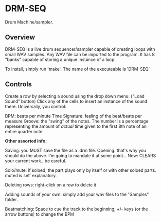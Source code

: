 # DRM-SEQ

Drum Machine/sampler.

## Overview

DRM-SEQ is a live drum sequencer/sampler capable of creating loops with small
WAV samples.  Any WAV file can be imported to the program. It has 8 "banks" capable
of storing a unique instance of a loop.

To install, simply run 'make'.  The name of the executeable is 'DRM-SEQ'

## Controls

Create a row by selecting a sound using the drop down menu. ("Load Sound" button)
Click any of the cells to insert an instance of the sound there. Universally, you control:

BPM: beats per minute
Time Signature: feeling of the beat/beats per measure
Groove: the "swing" of the notes.  The number is a percentage representing the amount of *actual* time given to the first 8th note of an entire quarter note

**Other assorted info:**

Saving: you MUST save the file as a .drm file.
Opening: that's why you should do the above.  I'm going to mandate it at some point...
New: CLEARS your current work...be careful.

Solo/mute: if soloed, the part plays only by itself or with other soloed parts.
           muted is self explanatory.

Deleting rows: right-click on a row to delete it

Adding sounds of your own: simply add your wav files to the "Samples" folder.

Beatmatching: Space to cue the track to the beginning, +/- keys (or the arrow buttons)
    to change the BPM
